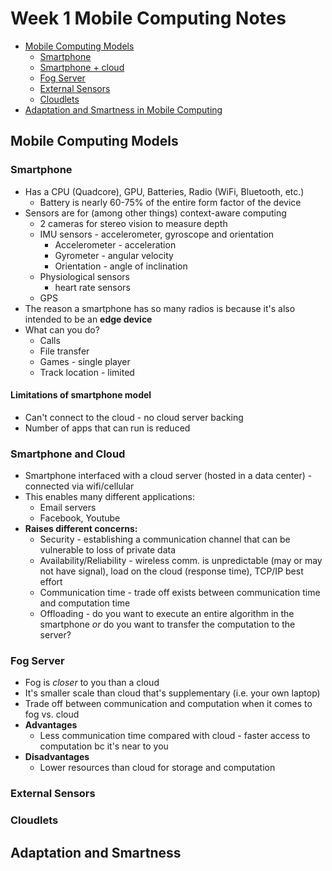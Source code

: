 # Week 1 Mobile Computing Notes

* [Mobile Computing Models](#mobile-computing-models)
  * [Smartphone](#smartphone)
  * [Smartphone + cloud](#smartphone-and-cloud)
  * [Fog Server](#fog-server)
  * [External Sensors](#external-sensors)
  * [Cloudlets](#cloudlets)
* [Adaptation and Smartness in Mobile Computing](#adaptation-and-smartness)

## Mobile Computing Models
### Smartphone
* Has a CPU (Quadcore), GPU, Batteries, Radio (WiFi, Bluetooth, etc.)
  * Battery is nearly 60-75% of the entire form factor of the device
* Sensors are for (among other things) context-aware computing
  * 2 cameras for stereo vision to measure depth
  * IMU sensors - accelerometer, gyroscope and orientation
    * Accelerometer - acceleration
    * Gyrometer - angular velocity
    * Orientation - angle of inclination
  * Physiological sensors
    * heart rate sensors
  * GPS
* The reason a smartphone has so many radios is because it's also intended to be an **edge device**
* What can you do?
  * Calls
  * File transfer
  * Games - single player
  * Track location - limited
#### Limitations of smartphone model
* Can't connect to the cloud - no cloud server backing
* Number of apps that can run is reduced

### Smartphone and Cloud
* Smartphone interfaced with a cloud server (hosted in a data center) - connected via  wifi/cellular
* This enables many different applications:
  * Email servers
  * Facebook, Youtube
* **Raises different concerns:**
  * Security - establishing a communication channel that can be vulnerable to loss of private data
  * Availability/Reliability - wireless comm. is unpredictable (may or may not have signal), load on the cloud (response time), TCP/IP best effort
  * Communication time - trade off exists between communication time and computation time
  * Offloading - do you want to execute an entire algorithm in the smartphone *or* do you want to transfer the computation to the server?

### Fog Server
* Fog is *closer* to you than a cloud
* It's smaller scale than cloud that's supplementary (i.e. your own laptop)
* Trade off between communication and computation when it comes to fog vs. cloud
* **Advantages**
  * Less communication time compared with cloud - faster access to computation bc it's near to you
* **Disadvantages**
  * Lower resources than cloud for storage and computation

### External Sensors

### Cloudlets

## Adaptation and Smartness

